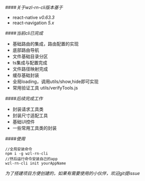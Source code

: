 ####*关于wzl-rn-cli版本基于*
- react-native *v0.63.3*
- react-navigation *5.x*

####*当前cli已完成*
- 基础路由的集成，路由配置的实现
- 底部路由导航
- 文件基础目录分区
- ts集成与配置完成
- 文件路径映射完成
- 缓存基础封装
- 全局loading，调用utils/show,hide即可实现
- 常用验证工具 utils/verifyTools.js

####*后续完成工作*
- 封装请求工具类
- 封装尺寸适配工具
- 基础UI控件
- 一些常用工具类的封装

####*使用*
```
//全局安装命令
npm i -g wzl-rn-cli
//然后运行命令安装自己的app
wzl-rn-cli init yourAppName
```

*为了搭建项目方便创建的，如果有需要使用的小伙伴，欢迎git提issue*